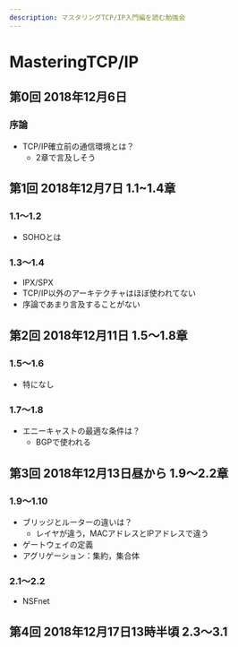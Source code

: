 ```yaml
---
description: マスタリングTCP/IP入門編を読む勉強会
---
```


# MasteringTCP/IP

## 第0回 2018年12月6日 

### 序論

* TCP/IP確立前の通信環境とは？
  * 2章で言及しそう

## 第1回 2018年12月7日 1.1~1.4章

### 1.1〜1.2

* SOHOとは

### 1.3〜1.4

* IPX/SPX
* TCP/IP以外のアーキテクチャはほぼ使われてない
* 序論であまり言及することがない

## 第2回 2018年12月11日 1.5〜1.8章

### 1.5〜1.6

* 特になし

### 1.7〜1.8

* エニーキャストの最適な条件は？
  * BGPで使われる

## 第3回 2018年12月13日昼から 1.9〜2.2章

### 1.9〜1.10

* ブリッジとルーターの違いは？
  * レイヤが違う，MACアドレスとIPアドレスで違う
* ゲートウェイの定義
* アグリゲーション：集約，集合体

### 2.1〜2.2

* NSFnet

## 第4回 2018年12月17日13時半頃 2.3〜3.1

